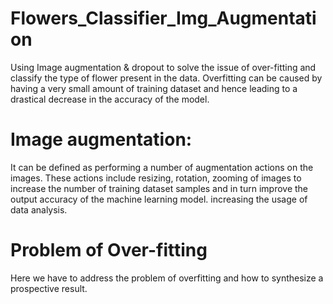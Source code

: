 # Flowers_Classifier_Img_Augmentation
Using Image augmentation &amp; dropout to solve the issue of over-fitting and classify the type of flower present in the data.
Overfitting can be caused by having a very small amount of training dataset and hence leading to a drastical decrease in the 
accuracy of the model.

# Image augmentation:
It can be defined as performing a number of augmentation actions on the images. These actions include resizing, rotation, zooming 
of images to increase the number of training dataset samples and in turn improve the output accuracy of the machine learning model.
increasing the usage of data analysis.

# Problem of Over-fitting
Here we have to address the problem of overfitting and how to synthesize a prospective result.
